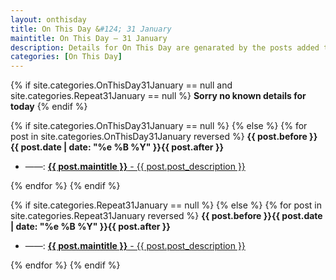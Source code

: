 ```yaml
---
layout: onthisday
title: On This Day &#124; 31 January
maintitle: On This Day — 31 January
description: Details for On This Day are genarated by the posts added to the website so the content is subject to changes/updates over time.
categories: [On This Day]
---
```


{% if site.categories.OnThisDay31January == null and site.categories.Repeat31January == null %}
<strong>Sorry no known details for today</strong>
{% endif %}

{% if site.categories.OnThisDay31January == null %}
{% else %}
{% for post in site.categories.OnThisDay31January reversed %}
<strong>{{ post.before }}{{ post.date | date: "%e %B %Y" }}{{ post.after }}</strong>
<ul>
<li> ——: <a href="{{ post.url }}"><strong>{{ post.maintitle }}</strong> - {{ post.post_description }}</a></li>
</ul>
{% endfor %}
{% endif %}

{% if site.categories.Repeat31January == null %}
{% else %}
{% for post in site.categories.Repeat31January reversed %}
<strong>{{ post.before }}{{ post.date | date: "%e %B %Y" }}{{ post.after }}</strong>
<ul>
<li> ——: <a href="{{ post.url }}"><strong>{{ post.maintitle }}</strong> - {{ post.post_description }}</a></li>
</ul>
{% endfor %}
{% endif %}
